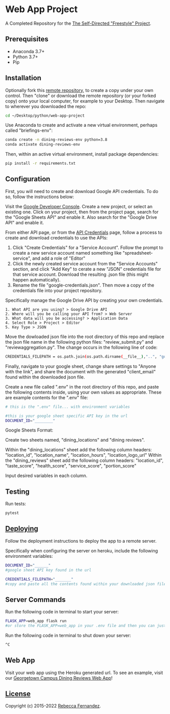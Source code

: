 # Web App Project

A Completed Repository for the [The Self-Directed "Freestyle" Project](https://github.com/prof-rossetti/intro-to-python/tree/main/projects/freestyle).

## Prerequisites

  + Anaconda 3.7+
  + Python 3.7+
  + Pip

## Installation

Optionally fork this [remote repository](https://github.com/jkp53/web-app-project), to create a copy under your own control. Then "clone" or download the remote repository (or your forked copy) onto your local computer, for example to your Desktop. Then navigate to wherever you downloaded the repo:

```sh
cd ~/Desktop/python/web-app-project
```

Use Anaconda to create and activate a new virtual environment, perhaps called "briefings-env":

```sh
conda create -n dining-reviews-env python=3.8
conda activate dining-reviews-env
```

Then, within an active virtual environment, install package dependencies:

```sh
pip install -r requirements.txt
```

## Configuration

First, you will need to create and download Google API credentials. To do so, follow the instructions below:

Visit the [Google Developer Console](https://console.cloud.google.com). Create a new project, or select an existing one. Click on your project, then from the project page, search for the "Google Sheets API" and enable it. Also search for the "Google Drive API" and enable it.

From either API page, or from the [API Credentials](https://console.cloud.google.com/apis/credentials) page, follow a process to create and download credentials to use the APIs:
  1.  Click "Create Credentials" for a "Service Account". Follow the prompt to create a new service account named something like "spreadsheet-service", and add a role of "Editor"
  2.  Click the newly created service account from the "Service Accounts" section, and click "Add Key" to cerate a new "JSON" credentials file for that service account. Download the resulting .json file (this might happen automatically).
  3.  Rename the file "google-credentials.json". Then move a copy of the credentials file into your project repository.

Specifically manage the Google Drive API by creating your own credentials. 

    1. What API are you using? > Google Drive API
    2. Where will you be calling your API from? > Web Server
    3. What data will you be accessing? > Application Data
    4. Select Role > Project > Editor
    5. Key Type > JSON

Move the dowloaded json file into the root directory of this repo and replace the json file name in the following python files: "review_submit.py" and "reviewaggregation.py". The change occurs in the following line of code:

```sh
CREDENTIALS_FILEPATH = os.path.join(os.path.dirname(__file__),"..", "google-credentials.json")
```

Finally, navigate to your google sheet, change share settings to "Anyone with the link", and share the document with the generated "client_email" found within the downloaded json file.


Create a new file called ".env" in the root directory of this repo, and paste the following contents inside, using your own values as appropriate. These are example contents for the ".env" file:

```sh
# this is the ".env" file... with environment variables

#this is your google sheet specific API key in the url
DOCUMENT_ID="________"
```

Google Sheets Format:

Create two sheets named, "dining_locations" and "dining reviews".

Within the "dining_locations" sheet add the following column headers: "location_id", "location_name", "location_hours", "location_logo_url"
Within the "dining_reviews" sheet add the following column headers: "location_id", "taste_score", "health_score", "service_score", "portion_score"

Input desired variables in each column.

## Testing

Run tests:

```sh
pytest
```

## [Deploying](/DEPLOYING.md)

Follow the deployment instructions to deploy the app to a remote server.

Specifically when configuring the server on heroku, include the following environment variables:

```sh
DOCUMENT_ID="______"
#google sheet API key found in the url
```

```sh
CREDENTIALS_FILEPATH="_______"
#copy and paste all the contents found within your downloaded json file
```

## Server Commands

Run the following code in terminal to start your server:

```sh
FLASK_APP=web_app flask run
#or store the FLASK_APP=web_app in your .env file and then you can just paste 'flask run'
```

Run the following code in terminal to shut down your server:
```sh
^C
```

## Web App

Visit your web app using the Heroku generated url. To see an example, visit our [Georgetown Campus Dining Reviews Web App](https://dining-location-reviews-app.herokuapp.com/)!


## [License](/LICENSE.md)

Copyright (c) 2015-2022 [Rebecca Fernandez](mailto:rmf83@georgetown.edu).
